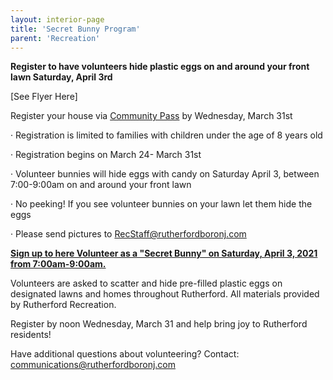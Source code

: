 ```yaml
---
layout: interior-page
title: 'Secret Bunny Program'
parent: 'Recreation'
---
```


**Register to have volunteers hide plastic eggs on and around your front lawn Saturday, April 3rd**

[See Flyer Here]

Register your house via [Community Pass](https://register.communitypass.net/reg/index.cfm) by Wednesday, March 31st

·  Registration is limited to families with children under the age of 8 years old

·  Registration begins on March 24- March 31st

·  Volunteer bunnies will hide eggs with candy on Saturday April 3, between 7:00-9:00am on and around your front lawn

·  No peeking! If you see volunteer bunnies on your lawn let them hide the eggs

·  Please send pictures to RecStaff@rutherfordboronj.com


[**Sign up to here Volunteer as a "Secret Bunny" on Saturday, April 3, 2021 from 7:00am-9:00am.**](https://docs.google.com/forms/d/e/1FAIpQLSdb45QkLJddQnUUzVAEu8uUJvQR8Ujemkr5Z5GbdBk6VgLfMA/viewform)  

Volunteers are asked to scatter and hide pre-filled plastic eggs on designated lawns and homes throughout Rutherford.  All materials provided by Rutherford Recreation. 

Register by noon Wednesday, March 31 and help bring joy to Rutherford residents!

Have additional questions about volunteering? Contact: communications@rutherfordboronj.com
